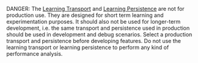 DANGER: The [Learning Transport](/nservicebus/learning-transport/) and [Learning Persistence](/nservicebus/learning-persistence/) are not for production use. They are designed for short term learning and experimentation purposes. It should also not be used for longer-term development, i.e. the same transport and persistence used in production should be used in development and debug scenarios. Select a production transport and persistence before developing features. Do not use the learning transport or learning persistence to perform any kind of performance analysis.